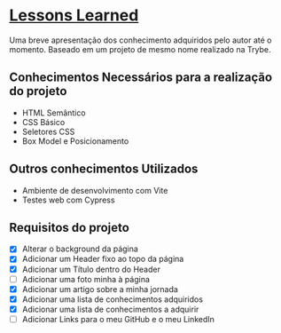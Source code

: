 # [Lessons Learned](http://dn4davi.github.io/Lessons-Learned/)
Uma breve apresentação dos conhecimento adquiridos pelo autor até o momento.
Baseado em um projeto de mesmo nome realizado na Trybe.

## Conhecimentos Necessários para a realização do projeto
- HTML Semântico
- CSS Básico
- Seletores CSS
- Box Model e Posicionamento

## Outros conhecimentos Utilizados
- Ambiente de desenvolvimento com Vite
- Testes web com Cypress

## Requisitos do projeto

- [x] Alterar o background da página
- [x] Adicionar um Header fixo ao topo da página
- [x] Adicionar um Título dentro do Header
- [ ] Adicionar uma foto minha à página
- [X] Adicionar um artigo sobre a minha jornada
- [x] Adicionar uma lista de conhecimentos adquiridos
- [x] Adicionar uma lista de conhecimentos a adquirir
- [ ] Adicionar Links para o meu GitHub e o meu LinkedIn
